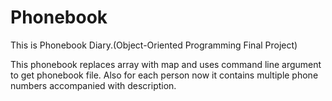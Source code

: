 # Phonebook
This is Phonebook Diary.(Object-Oriented Programming Final Project)

This phonebook replaces array with map and uses command line argument to get phonebook file. Also for each person now it contains multiple phone numbers accompanied with description.
